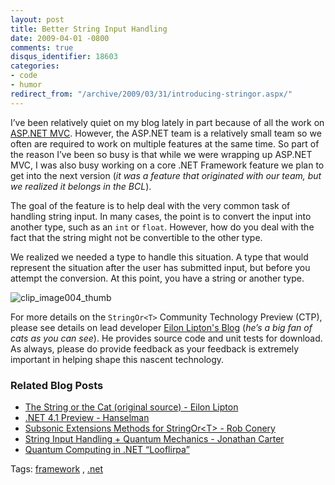 ```yaml
---
layout: post
title: Better String Input Handling
date: 2009-04-01 -0800
comments: true
disqus_identifier: 18603
categories:
- code
- humor
redirect_from: "/archive/2009/03/31/introducing-stringor.aspx/"
---
```


I’ve been relatively quiet on my blog lately in part because of all the
work on [ASP.NET MVC](http://asp.net/mvc "ASP.NET Website"). However,
the ASP.NET team is a relatively small team so we often are required to
work on multiple features at the same time. So part of the reason I’ve
been so busy is that while we were wrapping up ASP.NET MVC, I was also
busy working on a core .NET Framework feature we plan to get into the
next version (*it was a feature that originated with our team, but we
realized it belongs in the BCL*).

The goal of the feature is to help deal with the very common task of
handling string input. In many cases, the point is to convert the input
into another type, such as an `int` or `float`. However, how do you deal
with the fact that the string might not be convertible to the other
type.

We realized we needed a type to handle this situation. A type that would
represent the situation after the user has submitted input, but before
you attempt the conversion. At this point, you have a string or another
type.

![clip\_image004\_thumb](http://haacked.com/images/haacked_com/WindowsLiveWriter/HandlingStringInput_12658/clip_image004_thumb_3.jpg "clip_image004_thumb")

For more details on the `StringOr<T>` Community Technology Preview
(CTP), please see details on lead developer [Eilon Lipton's
Blog](http://weblogs.asp.net/leftslipper/archive/2009/04/01/the-string-or-the-cat-a-new-net-framework-library.aspx "StringOr")
(*he’s a big fan of cats as you can see*). He provides source code and
unit tests for download. As always, please do provide feedback as your
feedback is extremely important in helping shape this nascent
technology.

### Related Blog Posts

-   [The String or the Cat (original source) - Eilon
    Lipton](http://weblogs.asp.net/leftslipper/archive/2009/04/01/the-string-or-the-cat-a-new-net-framework-library.aspx#7020406 "StringOr")
-   [.NET 4.1 Preview -
    Hanselman](http://www.hanselman.com/blog/NET41PreviewNewBaseClassLibraryBCLExtensionMethodsRFC.aspx ".NET 4.1 Preview - New Base Class Library (BCL) Extension Methods - RFC ")
-   [Subsonic Extensions Methods for StringOr&lt;T&gt; - Rob
    Conery](http://blog.wekeroad.com/blog/cool-extension-methods-for-new-stringor/ "Cool Extensions Methods")
-   [String Input Handling + Quantum Mechanics - Jonathan
    Carter](http://lostintangent.com/2009/04/01/string-input-handling-quantum-mechanics/ "String Input Handling")
-   [Quantum Computing in .NET
    “Looflirpa”](http://blog.andrewnurse.net/2009/04/01/QuantumComputingInNetLdquoLooflirpardquo.aspx "Quantum Computing in .NET Looflirpa")

Tags: [framework](http://technorati.com/tags/framework/ "framework tag")
, [.net](http://technorati.com/tags/.net/ ".net tag")

